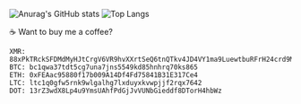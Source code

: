 ![Anurag's GitHub stats](https://github-readme-stats.vercel.app/api?username=seriousm4x&show_icons=true&theme=dracula) ![Top Langs](https://github-readme-stats.vercel.app/api/top-langs/?username=seriousm4x&theme=dracula&hide=css)

☕ Want to buy me a coffee?
```
XMR: 88xPkTRckSFDMdMyHJtCrgV6VR9hvXXrtSeQ6tnQTkv4JD4VY1ma9LuewtbuRFrH24crd9MmiBdUtFqPf87XHi8jNin1qa2
BTC: bc1qwa37tdt5cg7una7jns5549kd85hnhrq70ks865
ETH: 0xFEAac95880f17b009A14Df4Fd75841B31E317Ce4
LTC: ltc1q0gfw5rnk9wlgalhg7lxduyxkvwpjjf2rqx7642
DOT: 13rZ3wdX8Lp4u9YmsUAhfPdGjJvVUNbGieddf8DTorH4hbWz
```
